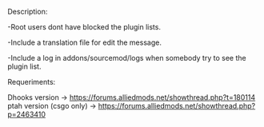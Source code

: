 Description:


-Root users dont have blocked the plugin lists.

-Include a translation file for edit the message.

-Include a log in addons/sourcemod/logs when somebody try to see the plugin list.



Requeriments:

Dhooks version -> https://forums.alliedmods.net/showthread.php?t=180114
ptah version (csgo only) -> https://forums.alliedmods.net/showthread.php?p=2463410